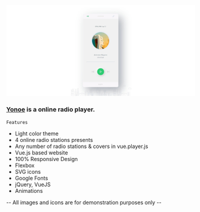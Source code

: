<img src="preview/pic.jpg">

### [Yonoe](https://yonoe.vercel.app/) is a online radio player. ###

```
Features
```

- Light color theme
- 4 online radio stations presents
- Any number of radio stations & covers in vue.player.js
- Vue.js based website
- 100% Responsive Design
- Flexbox
- SVG icons 
- Google Fonts
- jQuery, VueJS
- Animations

-- All images and icons are for demonstration purposes only --
